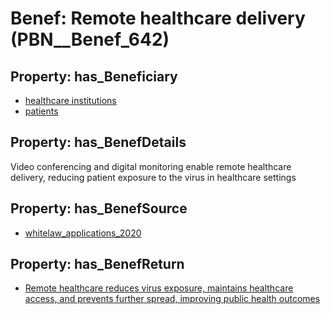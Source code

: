 # Benef: __Remote healthcare delivery__ (PBN__Benef_642)

## Property: has_Beneficiary

* [healthcare institutions](../Stakeholder/PBN__Stakeholder_269)
* [patients](../Stakeholder/PBN__Stakeholder_31)

## Property: has_BenefDetails

Video conferencing and digital monitoring enable remote healthcare delivery, reducing patient exposure to the virus in healthcare settings

## Property: has_BenefSource

* [whitelaw_applications_2020](../Article/PBN__Article_127)

## Property: has_BenefReturn

* [Remote healthcare reduces virus exposure, maintains healthcare access, and prevents further spread, improving public health outcomes](../BenefReturn/PBN__BenefReturn_691)

